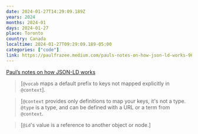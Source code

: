 ```yaml
---
date: 2024-01-27T14:29:09.189Z
years: 2024
months: 2024-01
days: 2024-01-27
place: Toronto
country: Canada
localtime: 2024-01-27T09:29:09.189-05:00
categories: ["code"]
link: https://paulfrazee.medium.com/pauls-notes-on-how-json-ld-works-965732ea559d
---
```

[Paul’s notes on how JSON-LD works](https://paulfrazee.medium.com/pauls-notes-on-how-json-ld-works-965732ea559d)

> [`@vocab` maps a default prefix to keys not mapped explicitly in `@context`].

> [`@context` provides only definitions to map your keys, it's not a type. `@type` is a type, and can be defined with a URL or a term from `@context`.

> [`@id`'s value is a reference to another object or node.]
